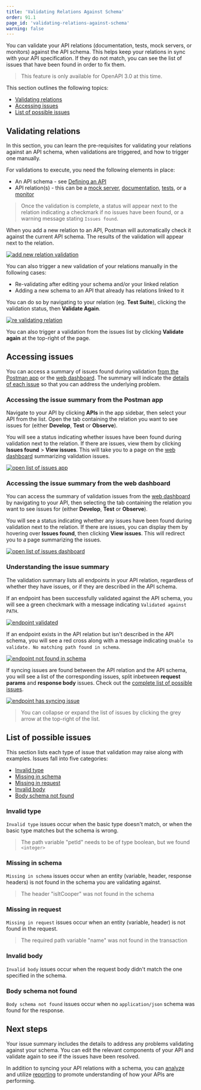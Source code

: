 ```yaml
---
title: 'Validating Relations Against Schema'
order: 91.1
page_id: 'validating-relations-against-schema'
warning: false
---
```


You can validate your API relations (documentation, tests, mock servers, or monitors) against the API schema. This helps keep your relations in sync with your API specification. If they do not match, you can see the list of issues that have been found in order to fix them.

> This feature is only available for OpenAPI 3.0 at this time.

This section outlines the following topics:

* [Validating relations](#validating-relations)
* [Accessing issues](#accessing-issues)
* [List of possible issues](#list-of-possible-issues)

## Validating relations

In this section, you can learn the pre-requisites for validating your relations against an API schema, when validations are triggered, and how to trigger one manually.

For validations to execute, you need the following elements in place:

* An API schema - see [Defining an API](/docs/postman/design-and-develop-apis/the-api-workflow/#defining-an-api)
* API relation(s) - this can be a [mock server](https://learning.getpostman.com/docs/postman/design-and-develop-apis/the-api-workflow/#adding-a-mock-server), [documentation](https://learning.getpostman.com/docs/postman/design-and-develop-apis/the-api-workflow/#adding-documentation), [tests](https://learning.getpostman.com/docs/postman/design-and-develop-apis/the-api-workflow/#adding-documentation), or a [monitor](https://learning.getpostman.com/docs/postman/design-and-develop-apis/the-api-workflow/#adding-documentation)

> Once the validation is complete, a status will appear next to the relation indicating a checkmark if no issues have been found, or a warning message stating `Issues found`.

When you add a new relation to an API, Postman will automatically check it against the current API schema. The results of the validation will appear next to the relation.

[![add new relation validation](https://user-images.githubusercontent.com/5029719/72074589-1b4d2c80-32ea-11ea-8d87-2f06a11e2ca1.gif)](https://user-images.githubusercontent.com/5029719/72074589-1b4d2c80-32ea-11ea-8d87-2f06a11e2ca1.gif)

You can also trigger a new validation of your relations manually in the following cases:

* Re-validating after editing your schema and/or your linked relation
* Adding a new schema to an API that already has relations linked to it

You can do so by navigating to your relation (eg. **Test Suite**), clicking the validation status, then **Validate Again**.

[![re validating relation](https://user-images.githubusercontent.com/5029719/72075557-eb068d80-32eb-11ea-8845-96b1afa3ed8e.gif)](https://user-images.githubusercontent.com/5029719/72075557-eb068d80-32eb-11ea-8845-96b1afa3ed8e.gif)

You can also trigger a validation from the issues list by clicking **Validate again** at the top-right of the page.

## Accessing issues

You can access a summary of issues found during validation [from the Postman app](#accessing-the-issue-summary-from-the-postman-app) or the [web dashboard](#accessing-the-issue-summary-from-the-web-dashboard). The summary will indicate the [details of each issue](#understanding-the-issue-summary) so that you can address the underlying problem.

### Accessing the issue summary from the Postman app

Navigate to your API by clicking **APIs** in the app sidebar, then select your API from the list. Open the tab containing the relation you want to see issues for (either **Develop**, **Test** or **Observe**).

You will see a status indicating whether issues have been found during validation next to the relation. If there are issues, view them by clicking **Issues found** > **View issues**. This will take you to a page on the [web dashboard](https://app.getpostman.com/dashboard) summarizing validation issues.

[![open list of issues app](https://user-images.githubusercontent.com/5029719/72078733-8e0dd600-32f1-11ea-8947-73d302d29704.gif)](https://user-images.githubusercontent.com/5029719/72078733-8e0dd600-32f1-11ea-8947-73d302d29704.gif)

### Accessing the issue summary from the web dashboard

You can access the summary of validation issues from the [web dashboard](https://app.getpostman.com/dashboard) by navigating to your API, then selecting the tab containing the relation you want to see issues for (either **Develop**, **Test** or **Observe**).

You will see a status indicating whether any issues have been found during validation next to the relation. If there are issues, you can display them by hovering over **Issues found**, then clicking **View issues**. This will redirect you to a page summarizing the issues.

[![open list of issues dashboard](https://user-images.githubusercontent.com/5029719/72079607-28224e00-32f3-11ea-956d-99d0087b03fb.gif)](https://user-images.githubusercontent.com/5029719/72079607-28224e00-32f3-11ea-956d-99d0087b03fb.gif)

### Understanding the issue summary

The validation summary lists all endpoints in your API relation, regardless of whether they have issues, or if they are described in the API schema.

If an endpoint has been successfully validated against the API schema, you will see a green checkmark with a message indicating `Validated against PATH`.

[![endpoint validated](https://user-images.githubusercontent.com/5029719/72102453-f32bf080-331e-11ea-8e7e-7ce7f99b1e53.png)](https://user-images.githubusercontent.com/5029719/72102453-f32bf080-331e-11ea-8e7e-7ce7f99b1e53.png)

If an endpoint exists in the API relation but isn't described in the API schema, you will see a red cross along with a message indicating `Unable to validate. No matching path found in schema`.

[![endpoint not found in schema](https://user-images.githubusercontent.com/5029719/72102493-0b9c0b00-331f-11ea-828f-e8a237c5b4f2.png)](https://user-images.githubusercontent.com/5029719/72102493-0b9c0b00-331f-11ea-828f-e8a237c5b4f2.png)

If syncing issues are found between the API relation and the API schema, you will see a list of the corresponding issues, split inbetween **request params** and **response body** issues. Check out the [complete list of possible issues](#list-of-possible-issues).

[![endpoint has syncing issue](https://user-images.githubusercontent.com/5029719/72102817-c75d3a80-331f-11ea-9045-50d54a5d6690.png)](https://user-images.githubusercontent.com/5029719/72102817-c75d3a80-331f-11ea-9045-50d54a5d6690.png)

> You can collapse or expand the list of issues by clicking the grey arrow at the top-right of the list.

## List of possible issues

This section lists each type of issue that validation may raise along with examples. Issues fall into five categories:

* [Invalid type](#invalid-type)
* [Missing in schema](#missing-in-schema)
* [Missing in request](#missing-in-request)
* [Invalid body](#invalid-body)
* [Body schema not found](#body-schema-not-found)

### Invalid type

`Invalid type` issues occur when the basic type doesn't match, or when the basic type matches but the schema is wrong.

> The path variable "petId" needs to be of type boolean, but we found `<integer>`

### Missing in schema

`Missing in schema` issues occur when an entity (variable, header, response headers) is not found in the schema you are validating against.

> The header "isItCooper" was not found in the schema

### Missing in request

`Missing in request` issues occur when an entity (variable, header) is not found in the request.

> The required path variable "name" was not found in the transaction

### Invalid body

`Invalid body` issues occur when the request body didn't match the one specified in the schema.

### Body schema not found

`Body schema not found` issues occur when no `application/json` schema was found for the response.

## Next steps

Your issue summary includes the details to address any problems validating against your schema. You can edit the relevant components of your API and validate again to see if the issues have been resolved.

In addition to syncing your API relations with a schema, you can [analyze](/docs/postman/design-and-develop-apis/reporting-faqs/) and utilize [reporting](/docs/postman/design-and-develop-apis/reporting-faqs/) to promote understanding of how your APIs are performing.
